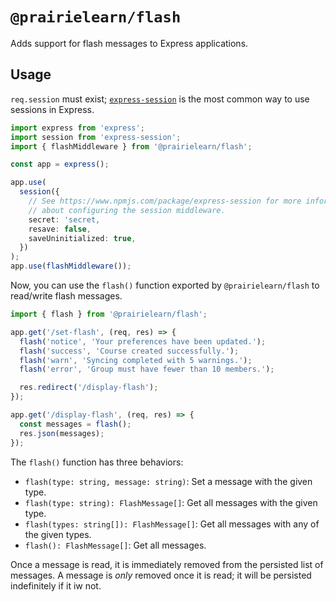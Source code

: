 # `@prairielearn/flash`

Adds support for flash messages to Express applications.

## Usage

`req.session` must exist; [`express-session`](https://www.npmjs.com/package/express-session) is the most common way to use sessions in Express.

```ts
import express from 'express';
import session from 'express-session';
import { flashMiddleware } from '@prairielearn/flash';

const app = express();

app.use(
  session({
    // See https://www.npmjs.com/package/express-session for more information
    // about configuring the session middleware.
    secret: 'secret,
    resave: false,
    saveUninitialized: true,
  })
);
app.use(flashMiddleware());
```

Now, you can use the `flash()` function exported by `@prairielearn/flash` to read/write flash messages.

```ts
import { flash } from '@prairielearn/flash';

app.get('/set-flash', (req, res) => {
  flash('notice', 'Your preferences have been updated.');
  flash('success', 'Course created successfully.');
  flash('warn', 'Syncing completed with 5 warnings.');
  flash('error', 'Group must have fewer than 10 members.');

  res.redirect('/display-flash');
});

app.get('/display-flash', (req, res) => {
  const messages = flash();
  res.json(messages);
});
```

The `flash()` function has three behaviors:

- `flash(type: string, message: string)`: Set a message with the given type.
- `flash(type: string): FlashMessage[]`: Get all messages with the given type.
- `flash(types: string[]): FlashMessage[]`: Get all messages with any of the given types.
- `flash(): FlashMessage[]`: Get all messages.

Once a message is read, it is immediately removed from the persisted list of messages. A message is _only_ removed once it is read; it will be persisted indefinitely if it iw not.
